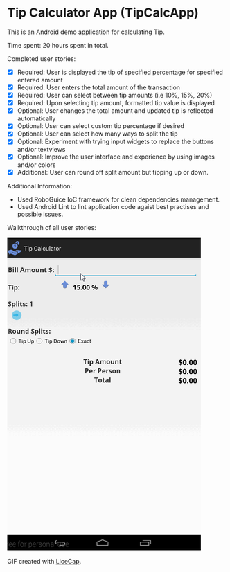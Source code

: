 # Tip Calculator App (TipCalcApp)

This is an Android demo application for calculating Tip. 

Time spent: 20 hours spent in total.

Completed user stories:

 * [x] Required: User is displayed the tip of specified percentage for specified entered amount
 * [x] Required: User enters the total amount of the transaction
 * [x] Required: User can select between tip amounts (i.e 10%, 15%, 20%)
 * [x] Required: Upon selecting tip amount, formatted tip value is displayed
 * [x] Optional: User changes the total amount and updated tip is reflected automatically
 * [x] Optional: User can select custom tip percentage if desired
 * [x] Optional: User can select how many ways to split the tip
 * [x] Optional: Experiment with trying input widgets to replace the buttons and/or textviews
 * [x] Optional: Improve the user interface and experience by using images and/or colors 
 * [x] Additional: User can round off split amount but tipping up or down.

Additional Information:
 * Used RoboGuice IoC framework for clean dependencies management.
 * Used Android Lint to lint application code agaist best practises and possible issues.


Walkthrough of all user stories:

![Video Walkthrough](TipCalc_Improved.gif)

GIF created with [LiceCap](http://www.cockos.com/licecap/).

